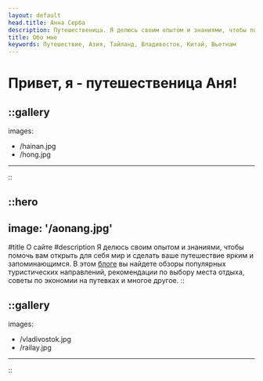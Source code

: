 ```yaml
---
layout: default
head.title: Анна Серба
description: Путешественица. Я делюсь своим опытом и знаниями, чтобы помочь вам открыть для себя мир и сделать ваше путешествие ярким и запоминающимся.
title: Обо мне
keywords: Путешествие, Азия, Тайланд, Владивосток, Китай, Вьетнам
---
```

# Привет, я - путешественица Аня!

::gallery
---
images:
  - /hainan.jpg
  - /hong.jpg
---
::

::hero
---
image: '/aonang.jpg'
---
#title
О сайте
#description
Я делюсь своим опытом и знаниями, чтобы помочь вам открыть для себя мир и сделать ваше путешествие ярким и запоминающимся. В этом <a href="/articles">блоге</a> вы найдете обзоры популярных туристических направлений, рекомендации по выбору места отдыха, советы по экономии на путевках и многое другое.
::

::gallery
---
images:
  - /vladivostok.jpg
  - /railay.jpg
---
::

